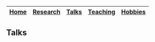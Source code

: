 | [Home](README.md) | [Research](research.md) | [Talks](talks.md) | [Teaching](teaching.md) | [Hobbies](hobbies.md) |
| --- | --- | --- | --- | --- |

## Talks
